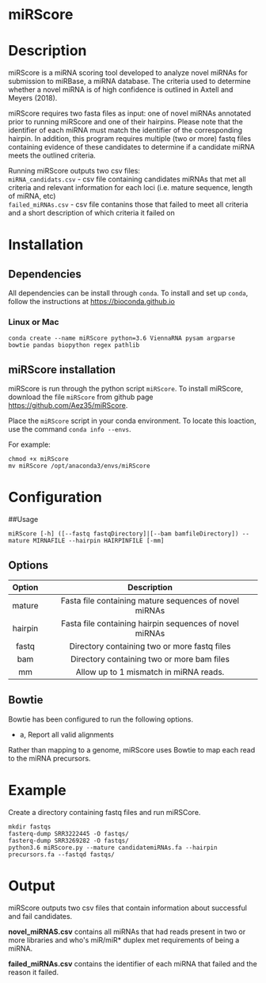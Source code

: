# miRScore

# Description

miRScore is a miRNA scoring tool developed to analyze novel miRNAs for submission to miRBase, a miRNA database. The criteria used to determine whether a novel miRNA is of high confidence is outlined in Axtell and Meyers (2018).

miRScore requires two fasta files as input: one of novel miRNAs annotated prior to running miRScore and one of their hairpins. Please note that the identifier of each miRNA must match the identifier of the corresponding hairpin. In addition, this program requires multiple (two or more) fastq files containing evidence of these candidates to determine if a candidate miRNA meets the outlined criteria. 

Running miRScore outputs two csv files:   
`miRNA_candidats.csv` - csv file containing candidates miRNAs that met all criteria and relevant information for each loci (i.e. mature sequence, length of miRNA, etc)   
`failed_miRNAs.csv` - csv file contanins those that failed to meet all criteria and a short description of which criteria it failed on

# Installation

## Dependencies
All dependencies can be install through `conda`. To install and set up `conda`, follow the instructions at https://bioconda.github.io

### Linux or Mac
```
conda create --name miRScore python=3.6 ViennaRNA pysam argparse bowtie pandas biopython regex pathlib
```


## miRScore installation

miRScore is run through the python script `miRScore`. To install miRScore, download the file `miRScore` from github page https://github.com/Aez35/miRScore.

Place the `miRScore` script in your conda environment. To locate this loaction, use the command `conda info --envs`.

For example:
```
chmod +x miRScore
mv miRScore /opt/anaconda3/envs/miRScore
```
    
# Configuration

##Usage
```
miRScore [-h] ([--fastq fastqDirectory]|[--bam bamfileDirectory]) --mature MIRNAFILE --hairpin HAIRPINFILE [-mm]
```

## Options

|Option     |Description                                               |
|:---------:|:--------------------------------------------------------:|
|mature     | Fasta file containing mature sequences of novel miRNAs   |
|hairpin    | Fasta file containing hairpin sequences of novel miRNAs  |
|fastq      | Directory containing two or more fastq files             |
|bam        | Directory containing two or more bam files               |
|mm         | Allow up to 1 mismatch in miRNA reads.                   |

## Bowtie

Bowtie has been configured to run the following options.

- a, Report all valid alignments

Rather than mapping to a genome, miRScore uses Bowtie to map each read to the miRNA precursors.


# Example

Create a directory containing fastq files and run miRSCore.
```
mkdir fastqs
fasterq-dump SRR3222445 -O fastqs/
fasterq-dump SRR3269282 -O fastqs/
python3.6 miRScore.py --mature candidatemiRNAs.fa --hairpin precursors.fa --fastqd fastqs/
```

# Output
miRScore outputs two csv files that contain information about successful and fail candidates.

**novel_miRNAS.csv** contains all miRNAs that had reads present in two or more libraries and who's miR/miR* duplex met requirements of being a miRNA.

**failed_miRNAs.csv** contains the identifier of each miRNA that failed and the reason it failed.
